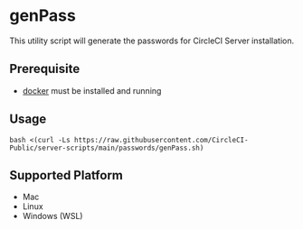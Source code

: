 # genPass

This utility script will generate the passwords for CircleCI Server installation. 

## Prerequisite
- [docker](https://www.docker.com/get-started/) must be installed and running

## Usage

```
bash <(curl -Ls https://raw.githubusercontent.com/CircleCI-Public/server-scripts/main/passwords/genPass.sh)
```

## Supported Platform
- Mac
- Linux
- Windows (WSL)